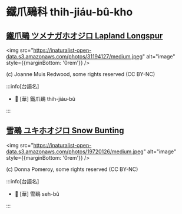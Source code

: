 # 鐵爪鵐科 thih-jiáu-bû-kho

## [鐵爪鵐 ツメナガホオジロ Lapland Longspur](https://ebird.org/species/laplon)

<img src="https://inaturalist-open-data.s3.amazonaws.com/photos/31194127/medium.jpeg" alt="image" style={{marginBottom: '0rem'}} />

<p className="image-caption">
(c) Joanne Muis Redwood, some rights reserved (CC BY-NC)
</p>

:::info[台語名]

- 🎯 [華] 鐵爪鵐 thih-jiáu-bû

:::

## [雪鵐 ユキホオジロ Snow Bunting](https://ebird.org/species/snobun)

<img src="https://inaturalist-open-data.s3.amazonaws.com/photos/19720126/medium.jpeg" alt="image" style={{marginBottom: '0rem'}} />

<p className="image-caption">
(c) Donna Pomeroy, some rights reserved (CC BY-NC)
</p>

:::info[台語名]

- 🎯 [華] 雪鵐 seh-bû

:::
